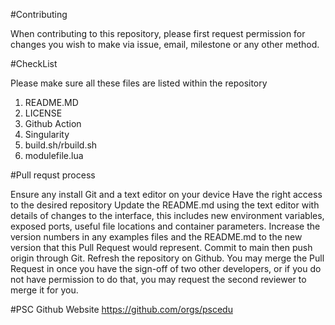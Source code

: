 #Contributing

When contributing to this repository, please first request permission for changes you wish to make via issue, email, milestone or any other method.

#CheckList

Please make sure all these files are listed within the repository

1) README.MD
2) LICENSE
3) Github Action
4) Singularity
5) build.sh/rbuild.sh
6) modulefile.lua 

#Pull requst process

Ensure any install Git and a text editor on your device 
Have the right access to the desired repository
Update the README.md using the text editor with details of changes to the interface, this includes new environment variables, exposed ports, useful file locations and container parameters.
Increase the version numbers in any examples files and the README.md to the new version that this Pull Request would represent.
Commit to main then  push origin through Git. Refresh the repository on Github. 
You may merge the Pull Request in once you have the sign-off of two other developers, or if you do not have permission to do that, you may request the second reviewer to merge it for you.


#PSC Github Website
https://github.com/orgs/pscedu






